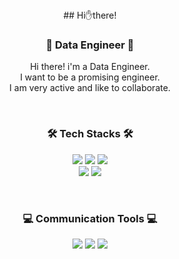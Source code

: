 <div align="center">
## Hi✋there!
 
### 🌱 Data Engineer 🌿

Hi there! i'm a Data Engineer.<br/>
I want to be a promising engineer.<br/>
I am very active and like to collaborate.
 
<br/>

### 🛠 Tech Stacks 🛠
 
<img src="https://img.shields.io/badge/Python-3766AB?style=flat-square&logo=Python&logoColor=white"/></a>
<img src="https://img.shields.io/badge/oracle-F80000?style=flat-square&logo=Oracle&logoColor&logoColor=white"/></a>
<img src="https://img.shields.io/badge/R-276DC3?style=flat-square&logo=R&logoColor&logoColor=white"/></a><br/>
<img src="https://img.shields.io/badge/Visual Studio Code-5C2D91?style=flat-square&logo=Visual Studio Code&logoColor&logoColor=white"/></a>
<img src="https://img.shields.io/badge/Jupyter Notebook-F37626?style=flat-square&logo=Jupyter&logoColor=white"/></a>

<br/>

### 💻 Communication Tools 💻

<img src="https://img.shields.io/badge/GitHub-181717?style=flat-square&logo=GitHub&logoColor=white"/></a>
<img src="https://img.shields.io/badge/Notion-000000?style=flat-square&logo=Notion&logoColor=white"/></a>
<img src="https://img.shields.io/badge/Slack-4A154B?style=flat-square&logo=Slack&logoColor=white"/></a>

